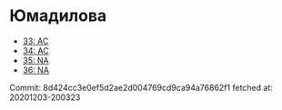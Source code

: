 # Юмадилова
- [33: AC](33.md)
- [34: AC](34.md)
- [35: NA](35.md)
- [36: NA](36.md)

Commit: 8d424cc3e0ef5d2ae2d004769cd9ca94a76862f1
 fetched at: 20201203-200323
